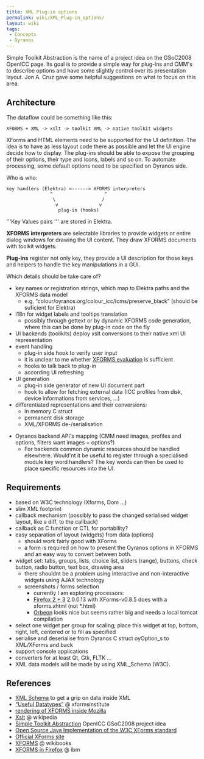 ```yaml
---
title: XML Plug-in options
permalink: wiki/XML_Plug-in_options/
layout: wiki
tags:
 - Concepts
 - Oyranos
---
```


Simple Toolkit Abstraction is the name of a project idea on the GSoC2008
OpenICC page. Its goal is to provide a simple way for plug-ins and CMM's
to describe options and have some slightly control over its presentation
layout. Jon A. Cruz gave some helpful suggestions on what to focus on
this area.

Architecture
------------

The dataflow could be something like this:

`XFORMS + XML -> xslt -> toolkit XML -> native toolkit widgets`

XForms and HTML elements need to be supported for the UI definition. The
idea is to have as less layout code there as possible and let the UI
engine decide how to display. The plug-ins should be able to expose the
grouping of their options, their type and icons, labels and so on. To
automate processing, some default options need to be specified on
Oyranos side.

Who is who:

`key handlers (Elektra) <------> XFORMS interpreters`  
`                ^                   ^`  
`                 \                 /`  
`                  v               v`  
`                   plug-in (hooks)`

'''Key Values pairs ''' are stored in Elektra.

**XFORMS interpreters** are selectable libraries to provide widgets or
entire dialog windows for drawing the UI content. They draw XFORMS
documents with toolkit widgets.

**Plug-ins** register not only key, they provide a UI description for
those keys and helpers to handle the key manipulations in a GUI.

Which details should be take care of?

-   key names or registration strings, which map to Elektra paths and
    the XFORMS data model
    -   e.g. “colour/oyranos.org/colour\_icc/lcms/preserve\_black”
        (should be suficient for Elektra)
-   i18n for widget labels and tooltips translation
    -   possibly through gettext or by dynamic XFORMS code generation,
        where this can be done by plug-in code on the fly
-   UI backends (toollkits) deploy xslt conversions to their native xml
    UI representation
-   event handling
    -   plug-in side hook to verify user input
    -   it is unclear to me whether [XFORMS
        evaluation](http://www.w3.org/TR/xforms/#expr-lib) is sufficient
    -   hooks to talk back to plug-in
    -   according UI refreshing
-   UI generation
    -   plug-in side generator of new UI document part
    -   hook to allow for fetching external data (ICC profiles from
        disk, device informations from services, ...)
-   differentiated representations and their conversions:
    -   in memory C struct
    -   permanent disk storage
    -   XML/XFORMS de-/serialisation

<!-- -->

-   Oyranos backend API's mapping (CMM need images, profiles and
    options, filters want images + options?)
    -   For backends common dynamic resources should be handled
        elsewhere. Would'nt it be useful to register through a
        specialised module key word handlers? The key words can then be
        used to place specific resources into the UI.

Requirements
------------

-   based on W3C technology (Xforms, Dom ...)
-   slim XML footprint
-   callback mechanism (possibly to pass the changed serialised widget
    layout, like a diff, to the callback)
-   callback as C function or CTL for portability?
-   easy separation of layout (widgets) from data (options)
    -   should work fairly good with XForms
    -   a form is required on how to present the Oyranos options in
        XFORMS and an easy way to convert between both.
-   widget set: tabs, groups, lists, choice list, sliders (range),
    buttons, check button, radio button, text box, drawing area
    -   there shouldnt be a problem using interactive and
        non-interactive widgets using AJAX technology
    -   screenshots / forms selection
        -   currently I am exploring processors:
        -   [Firefox 2 +
            3](https://addons.mozilla.org/de/firefox/addon/824) 2.0.0.13
            with XForms-v0.8.5 does with a xforms.xhtml (not \*.html)
        -   [Orbeon](http://www.orbeon.com) looks nice but seems rather
            big and needs a local tomcat compilation
-   select one widget per group for scaling; place this widget at top,
    bottom, right, left, centered or to fill as specified
-   serialise and deserialise from Oyranos C struct oyOption\_s to
    XML/XForms and back
-   support console applications
-   converters for at least Qt, Gtk, FLTK ...
-   XML data models will be made by using XML\_Schema (W3C).

References
----------

-   [XML Schema](http://www.w3.org/TR/xmlschema-2/#built-in-datatypes)
    to get a grip on data inside XML
-   [“Useful
    Datatypes”](http://xformsinstitute.com/essentials/browse/book.php#ch04-6-fm2xml)
    @ xformsinstitute
-   [rendering of XFORMS inside
    Mozilla](http://developer.mozilla.org/en/docs/XForms)
-   [Xslt](http://en.wikipedia.org/wiki/Xslt) @ wikipedia
-   [Simple Toolkit
    Abstraction](http://www.freedesktop.org/wiki/OpenIccForGoogleSoC2008#head-07e05f69f1b4e331ba0d3741dc06ba53ae728459)
    OpenICC GSoC2008 project idea
-   [Open Source Java Implementation of the W3C XForms
    standard](http://chiba.sourceforge.net/)
-   [Official XForms site](http://www.w3.org/TR/xforms/)
-   [XFORMS](http://en.wikibooks.org/wiki/XForms) @ wikibooks
-   [XFORMS in
    Firefox](http://www.ibm.com/developerworks/xml/library/x-xformsfirefox/)
    @ ibm

